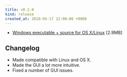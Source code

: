 ```yaml
---
title: v0.2.0
kind: release
created_at: 2010-05-17 12:00:00 +0000
---
```


* [Windows executable + source for OS X/Linux](https://github.com/downloads/Spooner/flipped/flipped_v0_2_0.zip) [2.9MB]

Changelog
---------

* Made compatible with Linux and OS X.
* Made the GUI a lot more intuitive.
* Fixed a number of GUI issues.